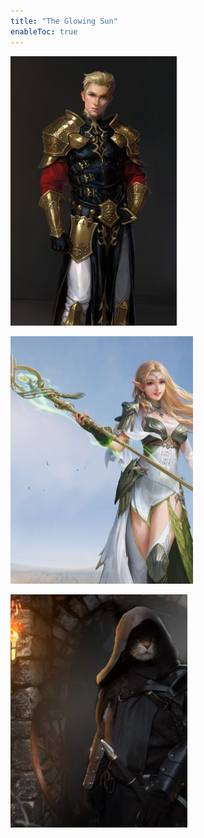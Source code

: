 ```yaml
---
title: "The Glowing Sun"
enableToc: true
---
```


![alexander](characters/images/alexander.png)

![elle](characters/images/elle.png)

![dance](characters/images/dance.png)
